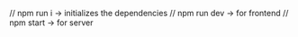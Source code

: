 // npm run i -> initializes the dependencies
// npm run dev -> for frontend
// npm start -> for server

